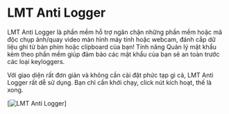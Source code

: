 # LMT Anti Logger
LMT Anti Logger là phần mềm hỗ trợ ngăn chặn những phần mềm hoặc mã độc chụp ảnh/quay video màn hình máy tính hoặc webcam, đánh cắp dữ liệu ghi từ bàn phím hoặc clipboard của bạn! Tính năng Quản lý mật khẩu kèm theo phần mềm giúp đảm bảo các mật khẩu của bạn sẽ an toàn trước các loại keyloggers.

Với giao diện rất đơn giản và không cần cài đặt phức tạp gì cả, LMT Anti Logger rất dễ sử dụng. Bạn chỉ cần khởi chạy, click nút kích hoạt, thế là xong.

[![LMT Anti Logger](https://i.imgur.com/w0xXKqV.png)]
